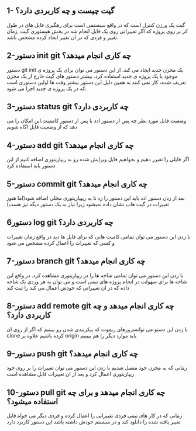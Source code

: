 ## 1- گیت چیست و چه کاربردی دارد؟
گیت یک ورژن کنترل است که در واقع سیستمی است برای رهگیری فایل های در طول کر بر روی پروژه که اگر تغییراتی روی یک فایل انجام شد در بخش هیستوری گیت ,زمان تغییر و فردی که در ان تغییر ایجاد کرده مشخص باشد.
## 2-دستور init git چه کاری انجام میدهد؟
دستور git init یک مخزن جدید ایجاد می کند. از این دستور می توان برای یک پروژه ی موجود یا یک پروژه ی جدید استفاده کرد. بیشتر دستور های گیت خارج از یک مخزن تعریف شده، کار نمی کنند به همین دلیل این دستور بیشتر وقت ها اولین دستوری است که در یک پروژه ی جدید اجرا می شود.
## 3-دستور status git چه کاربردی دارد؟
وضعیت فایل مورد نظر چه پس از دستور ادد یا پس از دستور کاممیت.این امکان را می دهد که از وضعیت فایل اگاه شویم
## 4-دستور add git چه کاری انجام میدهد؟
اگر فایلی را تغیرر دهیم و بخواهیم فایل ویرایش شده رو به ریپازیتوری اضافه کنیم از این دستور باید استفاده کرد 
## 5-دستور commit git چه کاری انجام میدهد؟
بعد از زدن دستور ادد باید این دستور را زد تا به ریپپازیتوری محلی اضافه شود(اما هنوز تغییرات در گیت هاب نشان داده نمیشود زیرا نیاز به یک دستور دیگه نیز هست)
## 6دستور log git چه کاربردی دارد؟
با زدن این دستور می توان تمامی کامیت هایی که برای فایل ها دید در واقع زمان تغییرات و کسی که تغییرات را اعمال کرده مشخص می شود
## 7-دستور branch git چه کاری انجام میدهد؟
با زدن این دستور می توان تمامی شاخه ها را در ریپازیتوری مشاهده کرد. در واقع این شاخه ها برای سهولت در انجام پروژه های تیمی است و می توان به هر وردی یک شاخه داده که در ان تغییراتی که خودش اعمال می کند را ثبت کند
## 8-دستور add remote git چه کاری انجام میدهد و چه کاربردی دارد؟
با زدن این دستو می توانسرورهای ریموت که پیکربندی شدن رو ببینیم که اگر از روی ان clone کرده باشیم علاوه بر origin باید موارد دیگر را هم ببینیم
## 9-دستور push git چه کاری انجام میدهد؟
زمانی که به مخزن خود متصل شدیم با زدن این دستور می توان تغییرات را بر روی خود ریپازیتوری اعمال کرد و بعد از ان تغییرات قابل مشاهده است
## 10-دستور pull git چه کاری انجام میدهد و برای چه استفاده میشود؟
زمانی که در کار های تیمی فردی تغییراتی را اعمال کرده و فردی دیگر می خواه فایل تغییر یافته شده را دانلود کند و در سیستم خودش داشته باشد این دستور کاربرد دارد


